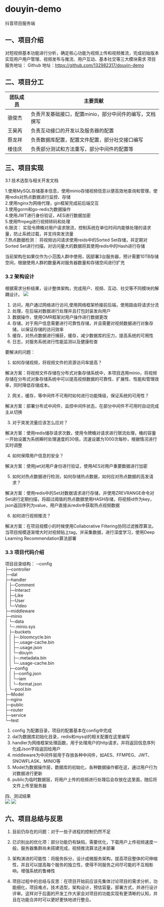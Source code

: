 # douyin-demo
抖音项目服务端

## 一、项目介绍
对短视频基本功能进行分析，确定核心功能为视频上传和视频推流，完成初始版本实现用户用户管理、视频发布与推流、用户互动、基本社交等三大模块需求
项目服务地址：
Github  地址：https://github.com/132982317/douyin-demo

## 二、项目分工
|团队成员|主要贡献|
|-------|------|
|骆俊杰|负责开发基础接口，配置minio，部分中间件的编写，文档撰写|
|王昊芮|负责互动接口的开发以及服务器的配置|
|蔡龙祥 |负责数据库配置，配置文件配置，部分社交接口编写|
|楼佳庆|负责部分测试和方法重写，部分中间件的配置等|

## 三、项目实现
3.1 技术选型与相关开发文档


1.使用MySQL存储基本信息，使用minio存储视频信息以便高效地查询和管理，使用redis对热点数据进行监控、存储</br>
2.使用nginx为网络代理，gin框架完成前后端交互</br>
3.使用gorm和go-redis为数据操作</br>
4.使用JWT进行身份验证，AES进行数据加密</br>
5.使用ffmpeg进行视频转码和处理</br>
6.限流：  实现令牌桶对用户请求限流，控制系统在单位时间内能够处理的请求量，防止系统过载，并支持突发流量</br>
7.热点数据检测：  将视频访问请求使用reids中的Sorted Set存储，并定期对Sorted Set进行扫描，对访问量大的数据将其使用redis中的Hash进行存储

当前架构在如果仅作为小范围人群中使用，因部署3台服务器，预计需要10TB存储空间，根据使用人群的数量再对服务器数量和存储空间进行扩充

### 3.2 架构设计
根据需求分析结果，设计整体架构，完成用户、视频、互动、社交等不同模块的解耦设计。
![](public/jiagou.jpg)

1. 访问，用户通过网络进行访问,使用网络框架桥接前后端，使用路由将请求分流</br>
2. 处理，在后端对数据进行处理并且打包封装发向用户</br>
3. 数据操作，使用OMR框架对用户操作进行数据更改</br>
4. 存储，对于用户信息需要进行可靠性存储，并且需要对视频数据进行对象存储，以保证存储的访问效率</br>
5. 缓存，对热点数据进行捕获，缓存，减少数据库的压力，提高系统的可用性</br>
6. 日志，对服务系统进行性能监测以及健康检查</br>

要解决的问题：

1. 如何存储视频，将视频文件的资源访问率提高？

解决方案：将视频文件存储在分布式对象存储系统中，本项目选用minio，将视频存储在分布式对象存储系统中可以提高视频数据的可靠性、扩展性、性能和管理效率，同时降低存储成本。

2. 网关，缓存，等中间件不可用时如何进行功能降级，保证系统的可用性？

解决方案：部署分布式中间件，监控中间件状态，在部分中间件不可用时自动完成主从切换

3. 对于突发流量应该怎么应对？

解决方案：使用redis储存请求次数，使用令牌桶对请求进行限流处理，桶的容量一开始设置为系统瞬时处理速度的30倍，流速设置为1000次每秒，根据情况进行实时调整

4. 如何保障用户信息的安全？

解决方案：使用jwt对用户身份进行验证，使用AES对用户重要数据进行加密

5. 如何对热点数据进行检测，如何存储热点数据，如何应对热点数据的高发请求？

解决方案：使用redis中的Set对数据请求进行存储，并使用ZREVRANGE命令对Set进行定期扫描，将超过阈值的热点数据使用HASH存储，将视频id作为key，json返回序列为value，用户直接从redis中获取热点视频数据

6. 如何进行视频推流？

解决方案：在项目规模小的时候使用Collaborative Filtering协同过滤推荐算法，当项目规模逐渐增大时对视频贴上tag，并采集数据，进行深度学习，使用Deep Learning Recommendation算法部署

### 3.3 项目代码介绍
项目目录结构：
─config</br>
├─controller</br>
├─dal</br>
├─handler</br>
│  ├─Comment</br>
│  ├─Interact</br>
│  ├─Like</br>
│  ├─User</br>
│  └─Video</br>
├─middleware</br>
├─minio</br>
│  └─data</br>
│      └─.minio.sys</br>
│          ├─buckets</br>
│          │  ├─.bloomcycle.bin</br>
│          │  ├─.usage-cache.bin</br>
│          │  ├─.usage.json</br>
│          │  └─douyin</br>
│          │      ├─.metadata.bin</br>
│          │      └─.usage-cache.bin</br>
│          ├─config</br>
│          │  ├─config.json</br>
│          │  └─iam</br>
│          │      └─format.json</br>
│          └─pool.bin</br>
├─Model</br>
├─nginx</br>
├─public</br>
├─router</br>
├─service</br>
└─test</br>
1. config 为配置目录，项目的配置基本在config中完成</br>
2. dal为数据库初始化目录，redis和mysql的相关配置在这里编写</br>
3. handler为网络框架处理函数，用于处理用户的http请求，并将返回信息序列化成Json字段返回给用户</br>
4. middleware为中间件层用于存放各种中间件，如AES、FFMPEG、JWT、SNOWFLASK、MINIO等</br>
5. Model为数据操作层，数据库的初始化，各种数据操作都在这，通过用户行为对数据进行更新</br>
6. public为临时数据层，将用户上传的视频进行处理后会存放在这里面，随后将文件上传至服务器</br>



四、测试结果</br>
![](public/test.png)
![](public/image.png)


## 六、项目总结与反思</br>

1. 目前仍存在的问题：对于一些子进程的控制仍然不足

2. 已识别出的优化项：部分功能仍有缺陷，需要优化，下载用户上传视频速度一般，服务器集群尚未搭建完成，视频推流算法还未部署

3. 架构演进的可能性：将服务拆分，设计成微服务架构，提高项目整体的可伸缩性，并且可以提高每个服务的独立性，使得不同服务之间尽可能的不互相影响，增强系统的鲁棒性

4. 项目过程中的总结与反思：在项目开始前应该先集体讨论项目的需求分析，功能细化，项目难点，技术选型，架构设计，预估容量，部署方式，并进行设计评审。这样对于后面的开发工作大家会对项目的功能实现有更清晰的认知，并且在功能合并时可以更好更快地进行整合。
